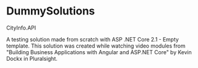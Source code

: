 # DummySolutions

CityInfo.API

A testing solution made from scratch with ASP .NET Core 2.1 - Empty template. This solution was created while watching video modules from "Building Business Applications with Angular and ASP.NET Core" by Kevin Dockx in Pluralsight.
